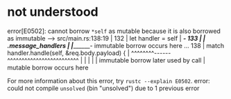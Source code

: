 # not understood

error[E0502]: cannot borrow `*self` as mutable because it is also borrowed as immutable
   --> src/main.rs:138:19
    |
132 |           let handler = self
    |  _______________________-
133 | |             .message_handlers
    | |_____________________________- immutable borrow occurs here
...
138 |               match handler.handle(self, &req.body.payload) {
    |                     ^^^^^^^^------^^^^^^^^^^^^^^^^^^^^^^^^^
    |                     |       |
    |                     |       immutable borrow later used by call
    |                     mutable borrow occurs here

For more information about this error, try `rustc --explain E0502`.
error: could not compile `unsolved` (bin "unsolved") due to 1 previous error
